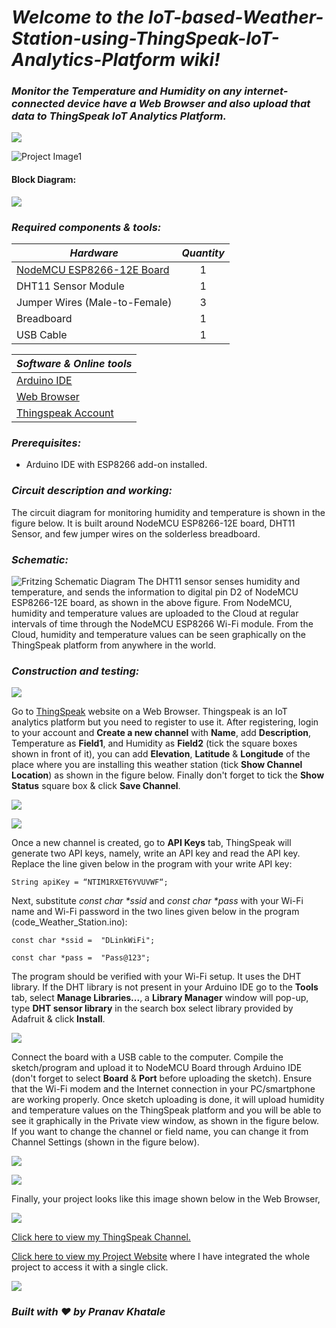 # **_Welcome to the IoT-based-Weather-Station-using-ThingSpeak-IoT-Analytics-Platform wiki!_**
### _Monitor the Temperature and Humidity on any internet-connected device have a Web Browser and also upload that data to ThingSpeak IoT Analytics Platform._

![](https://github.com/pranavkhatale/IoT-based-Weather-Station-using-Thingspeak-IoT-Analytics-Platform/blob/master/Project%20Image1.jpg?raw=true)

![Project Image1](https://github.com/pranavkhatale/IoT-based-Weather-Station-using-Thingspeak-IoT-Analytics-Platform/blob/master/Project%20Image%203.jpg?raw=true)

#### **Block Diagram:**
![](https://github.com/pranavkhatale/IoT-based-Weather-Station-using-Thingspeak-IoT-Analytics/blob/master/Block%20Diagram.jpg?raw=true)

### _Required components & tools:_
| **_Hardware_** | **_Quantity_** |
|---| :---: |
| [NodeMCU ESP8266-12E Board](https://en.wikipedia.org/wiki/NodeMCU) | 1 |
| DHT11 Sensor Module | 1 |
| Jumper Wires (Male-to-Female) | 3 |
| Breadboard | 1 |
| USB Cable | 1 |

| **_Software & Online tools_** |
|---|
| [Arduino IDE](https://www.arduino.cc/en/Main/Software) |
| [Web Browser](https://en.wikipedia.org/wiki/Web_browser) |
| [Thingspeak Account](https://thingspeak.com/) |

### _Prerequisites:_
* Arduino IDE with ESP8266 add-on installed.

### _Circuit description and working:_
The circuit diagram for monitoring humidity and temperature is shown in the figure below. It is built around NodeMCU ESP8266-12E board, DHT11 Sensor, and few jumper wires on the solderless breadboard.

### _Schematic:_
![Fritzing Schematic Diagram](https://github.com/pranavkhatale/IoT-based-Weather-Station-using-Thingspeak-IoT-Analytics-Platform/blob/master/Fritzing%20Schematic.jpg?raw=true)
The DHT11 sensor senses humidity and temperature, and sends the information to digital pin D2 of NodeMCU ESP8266-12E board, as shown in the above figure. From NodeMCU, humidity and temperature values are uploaded to the Cloud at regular intervals of time through the NodeMCU ESP8266 Wi-Fi module. From the Cloud, humidity and temperature values can be seen graphically on the ThingSpeak platform from anywhere in the world.

### _Construction and testing:_

![](https://github.com/pranavkhatale/IoT-based-Weather-Station-using-Thingspeak-IoT-Analytics-Platform/blob/master/1.png?raw=true)

Go to [ThingSpeak](https://thingspeak.com/) website on a Web Browser.
Thingspeak is an IoT analytics platform but you need to register to use it. After registering, login to your account and **Create a new channel** with **Name**, add **Description**, Temperature as **Field1**, and Humidity as **Field2** (tick the square boxes shown in front of it), you can add **Elevation**, **Latitude** & **Longitude** of the place where you are installing this weather station (tick **Show Channel Location**) as shown in the figure below. Finally don't forget to tick the **Show Status** square box & click **Save Channel**.

![](https://github.com/pranavkhatale/IoT-based-Weather-Station-using-Thingspeak-IoT-Analytics-Platform/blob/master/2.png?raw=true)

![](https://github.com/pranavkhatale/IoT-based-Weather-Station-using-Thingspeak-IoT-Analytics-Platform/blob/master/3.png?raw=true)

Once a new channel is created, go to **API Keys** tab, ThingSpeak will generate two API keys, namely, write an API key and read the API key. Replace the line given below in the program with your write API key:

`String apiKey = “NTIM1RXET6YVUVWF“;`

Next, substitute _const char *ssid_ and _const char *pass_ with your Wi-Fi name and Wi-Fi password in the two lines given below in the program (code_Weather_Station.ino):

`const char *ssid =  "DLinkWiFi";`

`const char *pass =  "Pass@123";`

The program should be verified with your Wi-Fi setup. It uses the DHT library. If the DHT library is not present in your Arduino IDE go to the **Tools** tab, select **Manage Libraries...**, a **Library Manager** window will pop-up, type **DHT sensor library** in the search box select library provided by Adafruit & click **Install**. 

![](https://github.com/pranavkhatale/IoT-based-Weather-Station-using-Thingspeak-IoT-Analytics-Platform/blob/master/DHT%20Sensor%20Library%20Installation.png?raw=true)

Connect the board with a USB cable to the computer. Compile the sketch/program and upload it to NodeMCU Board through Arduino IDE (don't forget to select **Board** & **Port** before uploading the sketch). Ensure that the Wi-Fi modem and the Internet connection in your PC/smartphone are working properly. Once sketch uploading is done, it will upload humidity and temperature values on the ThingSpeak platform and you will be able to see it graphically in the Private view window, as shown in the figure below. If you want to change the channel or field name, you can change it from Channel Settings (shown in the figure below).

![](https://github.com/pranavkhatale/IoT-based-Weather-Station-using-Thingspeak-IoT-Analytics-Platform/blob/master/4.png?raw=true)

![](https://github.com/pranavkhatale/IoT-based-Weather-Station-using-Thingspeak-IoT-Analytics-Platform/blob/master/5.png?raw=true)

Finally, your project looks like this image shown below in the Web Browser,

![](https://github.com/pranavkhatale/IoT-based-Weather-Station-using-Thingspeak-IoT-Analytics-Platform/blob/master/6.png?raw=true)

[Click here to view my ThingSpeak Channel.](https://thingspeak.com/channels/952128)

[Click here to view my Project Website](https://sites.google.com/view/thingspeakiotweatherstation/home) where I have integrated the whole project to access it with a single click.

![](https://github.com/pranavkhatale/IoT-based-Weather-Station-using-Thingspeak-IoT-Analytics-Platform/blob/master/Project%20Image2.jpg?raw=true)

### _**Built with  ❤  by Pranav Khatale**_
